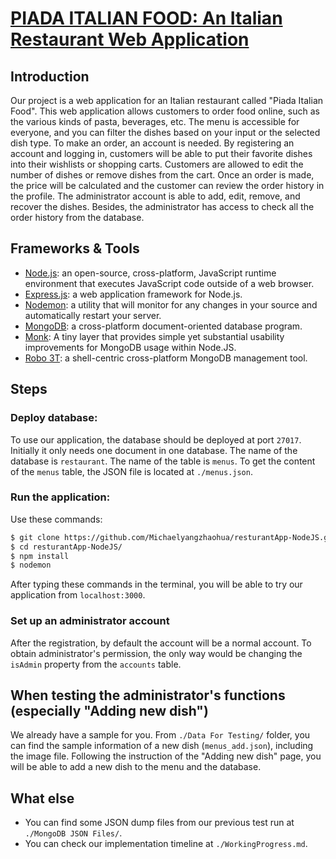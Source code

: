 # [PIADA ITALIAN FOOD: An Italian Restaurant Web Application](https://github.com/Michaelyangzhaohua/resturantApp-NodeJS "PIADA ITALIAN FOOD: An Italian Restaurant Web Application")

## Introduction
Our project is a web application for an Italian restaurant called &quot;Piada Italian Food&quot;. This web application allows customers to order food online, such as the various kinds of pasta, beverages, etc. The menu is accessible for everyone, and you can filter the dishes based on your input or the selected dish type. To make an order, an account is needed. By registering an account and logging in, customers will be able to put their favorite dishes into their wishlists or shopping carts. Customers are allowed to edit the number of dishes or remove dishes from the cart. Once an order is made, the price will be calculated and the customer can review the order history in the profile. The administrator account is able to add, edit, remove, and recover the dishes. Besides, the administrator has access to check all the order history from the database.



## Frameworks & Tools
- [Node.js](https://nodejs.org/en/ "Node.js"): an open-source, cross-platform, JavaScript runtime environment that executes JavaScript code outside of a web browser.
- [Express.js](https://expressjs.com/ "Express.js"): a web application framework for Node.js.
- [Nodemon](https://nodemon.io/ "Nodemon"): a utility that will monitor for any changes in your source and automatically restart your server.
- [MongoDB](https://www.mongodb.com/ "MongoDB"): a cross-platform document-oriented database program.
- [Monk](https://automattic.github.io/monk/ "Monk"): A tiny layer that provides simple yet substantial usability improvements for MongoDB usage within Node.JS.
- [Robo 3T](https://robomongo.org/ "Robo 3T"): a shell-centric cross-platform MongoDB management tool.



## Steps
### Deploy database:
To use our application, the database should be deployed at port `27017`. Initially it only needs one document in one database. The name of the database is `restaurant`. The name of the table is `menus`. To get the content of the `menus` table, the JSON file is located at `./menus.json`.

### Run the application:
Use these commands:
```bash
$ git clone https://github.com/Michaelyangzhaohua/resturantApp-NodeJS.git
$ cd resturantApp-NodeJS/
$ npm install
$ nodemon
```
After typing these commands in the terminal, you will be able to try our application from `localhost:3000`.

### Set up an administrator account
After the registration, by default the account will be a normal account. To obtain administrator's permission, the only way would be changing the `isAdmin` property from the `accounts` table.



## When testing the administrator's functions (especially "Adding new dish")
We already have a sample for you.  From `./Data For Testing/` folder, you can find the sample information of a new dish (`menus_add.json`), including the image file. Following the instruction of the &quot;Adding new dish&quot; page, you will be able to add a new dish to the menu and the database.



## What else
- You can find some JSON dump files from our previous test run at `./MongoDB JSON Files/`.
- You can check our implementation timeline at `./WorkingProgress.md`.
